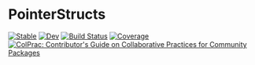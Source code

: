 # PointerStructs

[![Stable](https://img.shields.io/badge/docs-stable-blue.svg)](https://JuliaSIMD.github.io/PointerStructs.jl/stable)
[![Dev](https://img.shields.io/badge/docs-dev-blue.svg)](https://JuliaSIMD.github.io/PointerStructs.jl/dev)
[![Build Status](https://github.com/JuliaSIMD/PointerStructs.jl/workflows/CI/badge.svg)](https://github.com/JuliaSIMD/PointerStructs.jl/actions)
[![Coverage](https://codecov.io/gh/JuliaSIMD/PointerStructs.jl/branch/master/graph/badge.svg)](https://codecov.io/gh/JuliaSIMD/PointerStructs.jl)
[![ColPrac: Contributor's Guide on Collaborative Practices for Community Packages](https://img.shields.io/badge/ColPrac-Contributor's%20Guide-blueviolet)](https://github.com/SciML/ColPrac)
